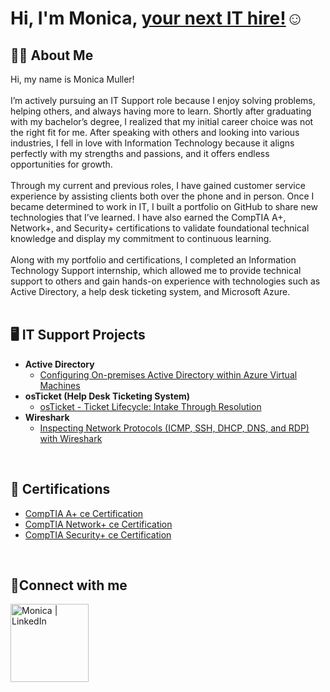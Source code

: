 <h1>Hi, I'm Monica, <a href="https://linkedin.com/in/monica-muller">your next IT hire!</a>☺</h1>

<h2>👩‍💻 About Me</h2>

Hi, my name is Monica Muller!
<br>
<br>
I’m actively pursuing an IT Support role because I enjoy solving problems, helping others, and always having more to learn. Shortly after graduating with my bachelor’s degree, I realized that my initial career choice was not the right fit for me. After speaking with others and looking into various industries, I fell in love with Information Technology because it aligns perfectly with my strengths and passions, and it offers endless opportunities for growth.
<br>
<br>
Through my current and previous roles, I have gained customer service experience by assisting clients both over the phone and in person. Once I became determined to work in IT, I built a portfolio on GitHub to share new technologies that I’ve learned. I have also earned the CompTIA A+, Network+, and Security+ certifications to validate foundational technical knowledge and display my commitment to continuous learning.
<br>
<br>
Along with my portfolio and certifications, I completed an Information Technology Support internship, which allowed me to provide technical support to others and gain hands-on experience with technologies such as Active Directory, a help desk ticketing system, and Microsoft Azure.
<br>
<br>

<h2>🖥️ IT Support Projects</h2>

- <b>Active Directory</b>
  - [Configuring On-premises Active Directory within Azure Virtual Machines](https://github.com/MonicaMuller/configure-ad)
- <b>osTicket (Help Desk Ticketing System)</b>
  - [osTicket - Ticket Lifecycle: Intake Through Resolution](https://github.com/MonicaMuller/ticket-lifecycle)
- <b>Wireshark</b>
  - [Inspecting Network Protocols (ICMP, SSH, DHCP, DNS, and RDP) with Wireshark](https://github.com/MonicaMuller/wireshark-network-protocols)
<br>

<h2>📄 Certifications</h2>

- [CompTIA A+ ce Certification](https://www.credly.com/badges/cbe01186-6522-4707-8c79-97e324b8ba76/public_url)
- [CompTIA Network+ ce Certification](https://www.credly.com/badges/71d3c00d-15a5-49c5-b228-bfcc308c3737/public_url)
- [CompTIA Security+ ce Certification](https://www.credly.com/badges/ed8a36b6-d2c2-40c1-ba53-b5b8e4738c33/public_url)
<br>

<h2>🤳Connect with me</h2>

[<img align="left" alt="Monica | LinkedIn" width="125px" src="https://img.shields.io/badge/LinkedIn-0077B5?style=for-the-badge&logo=linkedin&logoColor=white" />][linkedin]

[linkedin]: https://linkedin.com/in/monica-muller
